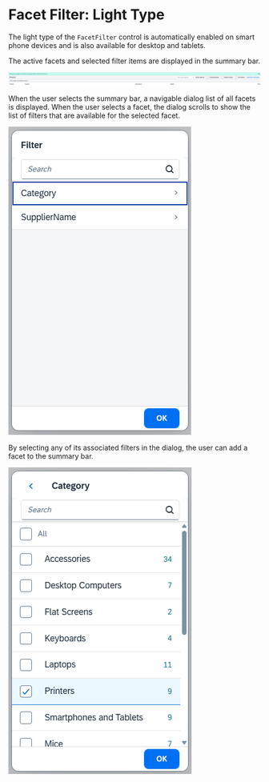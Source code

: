 <!-- loiobb2aca0957534dba8f0b4cfe689c30c9 -->

# Facet Filter: Light Type

The light type of the `FacetFilter` control is automatically enabled on smart phone devices and is also available for desktop and tablets.

The active facets and selected filter items are displayed in the summary bar.

![](images/loio53a401c2261b46ec9f4253fbf2363c28_Source1.png)

When the user selects the summary bar, a navigable dialog list of all facets is displayed. When the user selects a facet, the dialog scrolls to show the list of filters that are available for the selected facet.

![](images/loiofa85e57d3fa24de3a4a1cd8078db2651_Source1.png)

By selecting any of its associated filters in the dialog, the user can add a facet to the summary bar.

![](images/loio21bd050c65984bd79136b8d6cd987d72_Source1.png)

